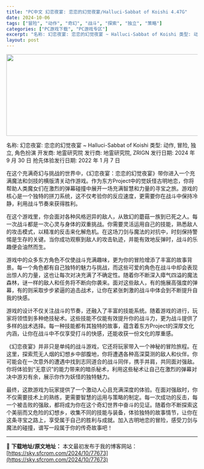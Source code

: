 ```yaml
---
title: "PC中文 幻恋夜宴: 恋恋的幻觉夜宴/Halluci-Sabbat of Koishi 4.47G"
date: 2024-10-06
tags: ["冒险", "动作", "奇幻", "战斗", "探索", "独立", "策略"]
categories: ["PC游戏下载", "PC游戏专区"]
excerpt: "名称: 幻恋夜宴: 恋恋的幻觉夜宴 ~ Halluci-Sabbat of Koishi 类型: 动作, 冒险, 独立, 角色扮演 开发商: 地霊研究院 发行商: 地霊研究院, ZRIGN 发行日期: 2024 年 9 月 30 日 抢先体验发行日期: 2022 年 1 月 7 日 在这个充满奇幻与&hellip;"
layout: post
---
```


<img class="aligncenter size-full wp-image-77674" src="https://sky.sfcrom.com/wp-content/uploads/2024/10/2024100611344058.webp" alt="" width="660" height="215" />

名称: 幻恋夜宴: 恋恋的幻觉夜宴 ~ Halluci-Sabbat of Koishi
类型: 动作, 冒险, 独立, 角色扮演
开发商: 地霊研究院
发行商: 地霊研究院, ZRIGN
发行日期: 2024 年 9 月 30 日
抢先体验发行日期: 2022 年 1 月 7 日

在这个充满奇幻与挑战的世界中，《幻恋夜宴：恋恋的幻觉夜宴》带你进入一个充满魔法和剑技的横版清关动作游戏。作为东方Project中的觉妖怪古明地恋，你将帮助人类魔女们在激烈的弹幕碰撞中展开一场充满智慧和力量的寻宝之旅。游戏的核心是一个独特的拼刀系统，这不仅考验你的反应速度，更需要你在战斗中保持冷静，利用战斗节奏来获得胜利。

在这个游戏里，你会面对各种风格迥异的敌人，从致幻的蘑菇一族到已死之人。每一次战斗都是一次心灵与身体的双重挑战。你需要灵活运用自己的技能，熟悉敌人的攻击模式，以精准的反击来化解危机。在这场刀剑与魔法的对抗中，时刻保持警惕是生存的关键。当你成功观察到敌人的攻击轨迹，并能有效地反弹时，战斗的乐趣便会油然而生。

游戏中的众多东方角色不仅使战斗充满趣味，更为你的冒险增添了丰富的故事背景。每一个角色都有自己独特的魅力与挑战，而这些可爱的角色在战斗中却会表现出惊人的力量，这也让每次对决充满了不确定性。随着你不断深入瘴气四溢的魔法森林，谜一样的敌人和任务将不断向你袭来。面对这些敌人，有的施展高强度的弹幕，有的则采取步步紧逼的追击战术，让你在紧张刺激的战斗中体会到不断提升自我的快感。

游戏的设计不仅关注战斗的节奏，还融入了丰富的技能系统。随着游戏的进行，玩家将领悟到多种绝技秘术。这些技能不仅能有效提升你的战斗力，更为战斗提供了多样的战术选择。每一种技能都有其独特的故事，蕴含着东方Project的深厚文化内涵，让你在战斗中不仅享受打斗的快感，还能收获一份文化的厚重感。

《幻恋夜宴》并非只是单纯的战斗游戏，它还将玩家带入一个神秘的冒险旅程。在这里，探索荒无人烟的幻想乡中部腹地，你将遭遇各种高深莫测的敌人和伙伴。你可能会在一次意外的遭遇中找到志同道合的战斗同伴，携手并肩，共同面对强敌。你将体验到“无意识”的能力带来的暗杀秘术，利用这些秘术让自己在激烈的弹幕对决中游刃有余，展示你作为妖怪的独特魅力。

最终，这款游戏为玩家提供了一个激动人心且充满深度的体验。在面对强敌时，你不仅需要技术上的熟练，更需要智慧的运用与策略的制定。每一次成功的反击，每一个被击败的强敌，都将成为你在这个奇幻世界中奋斗的见证。随着你不断探索这个美丽而又危险的幻想乡，收集不同的技能与装备，体验独特的故事情节，让你在这条寻宝之路上，享受属于自己的胜利与成就。加入古明地恋的冒险，感受刀剑与魔法的碰撞，谱写一段属于你的传奇故事吧！

---
📖 **下载地址/原文地址：** 本文最初发布于我的博客网站：[https://sky.sfcrom.com/2024/10/77673](https://sky.sfcrom.com/2024/10/77673)
